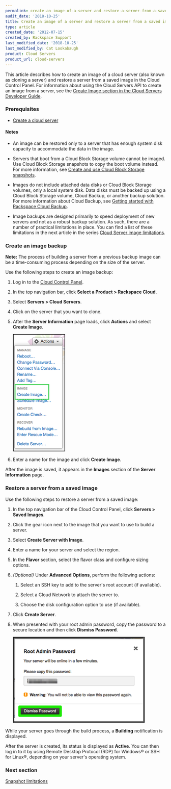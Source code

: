 ```yaml
---
permalink: create-an-image-of-a-server-and-restore-a-server-from-a-saved-image/
audit_date: '2018-10-25'
title: Create an image of a server and restore a server from a saved image
type: article
created_date: '2012-07-15'
created_by: Rackspace Support
last_modified_date: '2018-10-25'
last_modified_by: Cat Lookabaugh
product: Cloud Servers
product_url: cloud-servers
---
```


This article describes how to create an image of a cloud server (also known as
cloning a server) and restore a server from a saved image in the Cloud Control
Panel. For information about using the Cloud Servers API to create an image from
a server, see the [Create Image section in the Cloud Servers Developer Guide](https://docs.rackspace.com/docs/cloud-servers/v2/developer-guide/#create-image-of-specified-server).

### Prerequisites

- [Create a cloud server](/support/how-to/create-a-cloud-server)

#### Notes

- An image can be restored only to a server that has enough system disk capacity
to accommodate the data in the image.

- Servers that boot from a Cloud Block Storage volume cannot be imaged. Use
Cloud Block Storage snapshots to copy the boot volume instead. For more
information, see [Create and use Cloud Block Storage snapshots](/support/how-to/create-and-use-cloud-block-storage-snapshots).

- Images do not include attached data disks or Cloud Block Storage volumes,
only a local system disk. Data disks must be backed up using a Cloud Block
Storage volume, Cloud Backup, or another backup solution. For more information
about Cloud Backup, see [Getting started with Rackspace Cloud Backup](/support/how-to/cloud-backup).

-  Image backups are designed primarily to speed deployment of new servers and
not as a robust backup solution. As such, there are a number of practical
limitations in place. You can find a list of these limitations in the next
article in the series [Cloud Server image limitations](/support/how-to/rackspace-cloud-essentials-cloud-server-image-limitations).

### Create an image backup

**Note:** The process of building a server from a previous backup image can be
a time-consuming process depending on the size of the server.

Use the following steps to create an image backup:

1. Log in to the [Cloud Control Panel](https://login.rackspace.com).

2. In the top navigation bar, click **Select a Product > Rackspace Cloud**.

3. Select **Servers > Cloud Servers**.

4. Click on the server that you want to clone.

5. After the **Server Information** page loads, click **Actions** and select **Create Image**.

    <img src="ScreenShot2015-01-12at5.25.09AM.png" width="160" height="364" border="2" alt=""  />

6. Enter a name for the image and click **Create Image**.

After the image is saved, it appears in the **Images** section of the **Server Information** page.

### Restore a server from a saved image

Use the following steps to restore a server from a saved image:

1. In the top navigation bar of the Cloud Control Panel, click **Servers > Saved Images**.

2. Click the gear icon next to the image that you want to use to build a server.

3. Select **Create Server with Image**.

4. Enter a name for your server and select the region.

5. In the **Flavor** section, select the flavor class and configure sizing options.

6. *(Optional)* Under **Advanced Options**, perform the following actions:

     1. Select an SSH key to add to the server's root account (if available).

     2. Select a Cloud Network to attach the server to.

     3. Choose the disk configuration option to use (if available).

7. Click **Create Server**.

8. When presented with your root admin password, copy the password to a secure location and then click **Dismiss Password**.

	<img alt="" src="1405-7.png" border="2" />

While your server goes through the build process, a **Building** notification
is displayed.

After the server is created, its status is displayed as **Active**. You can then
log in to it by using Remote Desktop Protocol (RDP) for Windows&reg; or SSH for
Linux&reg;, depending on your server's operating system.

### Next section

[Snapshot limitations](/support/how-to/rackspace-cloud-essentials-cloud-server-image-limitations)
